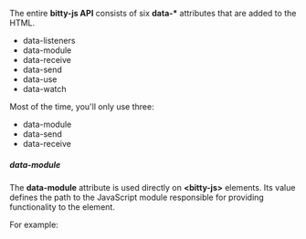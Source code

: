 The entire __bitty-js API__ consists of six __data-*__ attributes
that are added to the HTML. 

- data-listeners
- data-module
- data-receive
- data-send
- data-use
- data-watch

Most of the time, you'll only use three:

- data-module
- data-send
- data-receive

##### data-module

The __data-module__ attribute is used directly on 
__&lt;bitty-js&gt;__ elements. Its value defines
the path to the JavaScript module responsible
for providing functionality to the element. 

For example:



